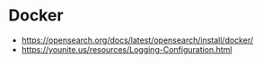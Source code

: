 

# Docker 
- https://opensearch.org/docs/latest/opensearch/install/docker/
- https://younite.us/resources/Logging-Configuration.html
